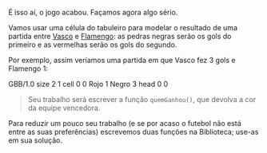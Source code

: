 É isso aí, o jogo acabou. Façamos agora algo sério.

Vamos usar uma célula do tabuleiro para modelar o resultado de uma partida entre [Vasco](https://pt.wikipedia.org/wiki/Club_de_Regatas_Vasco_da_Gama) e [Flamengo](https://pt.wikipedia.org/wiki/Clube_de_Regatas_do_Flamengo): as pedras negras serão os gols do primeiro e as vermelhas serão os gols do segundo.

Por exemplo, assim veríamos uma partida em que Vasco fez 3 gols e Flamengo 1:

<gs-board>
  GBB/1.0
    size 2 1
    cell 0 0 Rojo 1 Negro 3
    head 0 0
</gs-board>

> Seu trabalho será escrever a função `quemGanhou()`, que devolva a cor da equipe vencedora.

Para reduzir um pouco seu trabalho (e se por acaso o futebol não está entre as suas preferências) escrevemos duas funções na Biblioteca; use-as em sua solução.